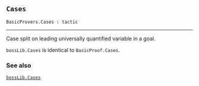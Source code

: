 ## `Cases`

``` hol4
BasicProvers.Cases : tactic
```

------------------------------------------------------------------------

Case split on leading universally quantified variable in a goal.

`bossLib.Cases` is identical to `BasicProof.Cases`.

### See also

[`bossLib.Cases`](#bossLib.Cases)
